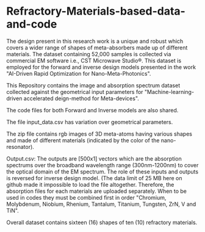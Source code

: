 # Refractory-Materials-based-data-and-code
The design present in this research work is a unique and robust which covers a wider range of shapes of meta-absorbers made up of different materials. The dataset containing 52,000 samples is collected via commercial EM software i.e., CST Microwave Studio®. This dataset is employed for the forward and inverse design models presented in the work "AI-Driven Rapid Optimization for Nano-Meta-Photonics".

This Repository contains the image and absorption spectrum dataset collected against the geometrical input parameters for "Machine-learning-driven accelerated deign-method for Meta-devices".

The code files for both Forward and Inverse models are also shared. 

The file input_data.csv has variation over geometrical parameters.

The zip file contains rgb images of 3D meta-atoms having various shapes and made of different materials (indicated by the color of the nano-resonator).

Output.csv: The outputs are [500x1] vectors which are the absorption spectrums over the broadband wavelength range (300nm-1200nm) to cover the optical domain of the EM spectrum. The role of these inputs and outputs is reversed for inverse design model. (The data limit of 25 MB here on github made it impossible to load the file altogether. Therefore, the absorption files for each materials are uploaded separately. When to be used in codes they must be combined first in order "Chromium, Molybdenum, Niobium, Rhenium, Tantalum, Titanium, Tungsten, ZrN, V and TiN".

Overall dataset contains sixteen (16) shapes of ten (10) refractory materials.
